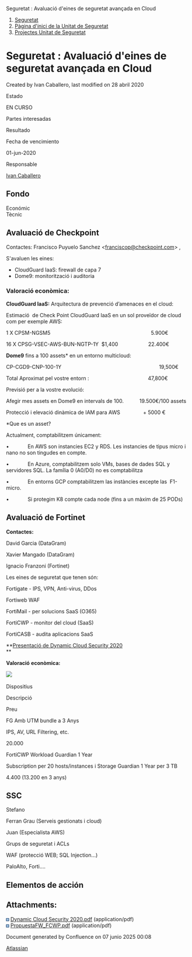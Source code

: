 Seguretat : Avaluació d'eines de seguretat avançada en Cloud  

1.  [Seguretat](index.md)
2.  [Pàgina d'inici de la Unitat de Seguretat](15368362.md)
3.  [Projectes Unitat de Seguretat](Projectes-Unitat-de-Seguretat_41517821.md)

Seguretat : Avaluació d'eines de seguretat avançada en Cloud
============================================================

Created by Ivan Caballero, last modified on 28 abril 2020

Estado

EN CURSO

Partes interesadas

Resultado

Fecha de vencimiento

01-jun-2020

Responsable

[Ivan Caballero](https://confluence.aoc.cat/display/~icaballero) 

Fondo
-----

Económic  
Tècnic

**Avaluació de Checkpoint**
---------------------------

Contactes: Francisco Puyuelo Sanchez <[franciscop@checkpoint.com](mailto:franciscop@checkpoint.com)\> , 

  

S'avaluen les eines:

*   CloudGuard IaaS: firewall de capa 7
*   Dome9: monitorització i auditoria

  

### Valoració econòmica:

**CloudGuard IaaS:** Arquitectura de prevenció d’amenaces en el cloud:

Estimació  de Check Point CloudGuard IaaS en un sol proveïdor de cloud com per exemple AWS:

1 X CPSM-NGSM5                                                                      5.900€

16 X CPSG-VSEC-AWS-BUN-NGTP-1Y  $1,400                     22.400€

**Dome9** fins a 100 assets\* en un entorno multicloud:

CP-CGD9-CNP-100-1Y                                                                    19,500€

Total Aproximat pel vostre entorn :                                         47,800€

Previsió per a la vostre evolució:

Afegir mes assets en Dome9 en intervals de 100.           19.500€/100 assets

Protecció i elevació dinàmica de IAM para AWS                + 5000 €

\*Que es un asset?

Actualment, comptabilitzem únicament:

•             En AWS son instancies EC2 y RDS. Les instancies de tipus micro i nano no son tingudes en compte.

•             En Azure, comptabilitzem solo VMs, bases de dades SQL y servidores SQL. La família 0 (A0/D0) no es comptabilitza

•             En entorns GCP comptabilitzem las instàncies excepte las  F1-micro.

•             Si protegim K8 compte cada node (fins a un màxim de 25 PODs)

  

**Avaluació de Fortinet**
-------------------------

**Contactes:**

David Garcia (DataGram)

Xavier Mangado (DataGram)

Ignacio Franzoni (Fortinet)

Les eines de seguretat que tenen són:

Fortigate - IPS, VPN, Anti-virus, DDos

Fortiweb WAF

FortiMail - per solucions SaaS (O365)

FortiCWP - monitor del cloud (SaaS)

FortiCASB - audita aplicacions SaaS

**[Presentació de Dynamic Cloud Security 2020](attachments/36340206/36340395.pdf)  
**

**Valoració** **econòmica:**

[![](rest/documentConversion/latest/conversion/thumbnail/36340396/1)](/download/attachments/36340206/PropuestaFW_FCWP.pdf?version=1&modificationDate=1585546272537&api=v2)

Dispositius

Descripció

Preu

FG Amb UTM bundle a 3 Anys

IPS, AV, URL Filtering, etc.

20.000

FortiCWP Workload Guardian 1 Year

Subscription per 20 hosts/instances i Storage Guardian 1 Year per 3 TB

4.400 (13.200 en 3 anys)

  

  

SSC
---

Stefano

Ferran Grau (Serveis gestionats i cloud)

Juan (Especialista AWS)

  

Grups de seguretat i ACLs

WAF (protecció WEB; SQL Injection...)

PaloAlto, Forti....

  

  

Elementos de acción
-------------------

Attachments:
------------

![](images/icons/bullet_blue.gif) [Dynamic Cloud Security 2020.pdf](attachments/36340206/36340395.pdf) (application/pdf)  
![](images/icons/bullet_blue.gif) [PropuestaFW\_FCWP.pdf](attachments/36340206/36340396.pdf) (application/pdf)  

Document generated by Confluence on 07 junio 2025 00:08

[Atlassian](http://www.atlassian.com/)
